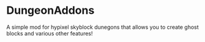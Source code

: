 # DungeonAddons
A simple mod for hypixel skyblock dunegons that allows you to create ghost blocks and various other features!
